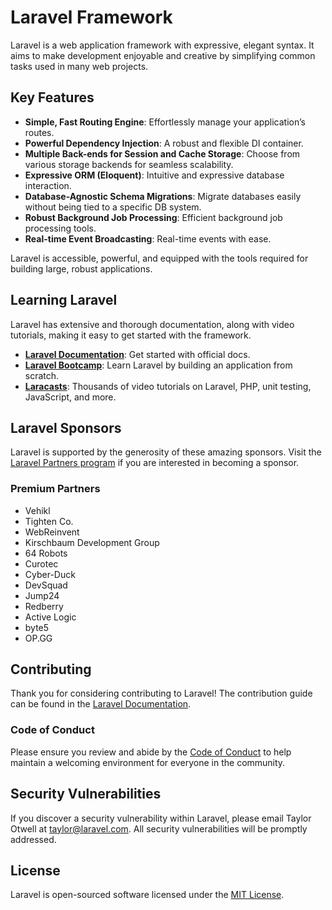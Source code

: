# Laravel Framework

Laravel is a web application framework with expressive, elegant syntax. It aims to make development enjoyable and creative by simplifying common tasks used in many web projects.

## Key Features

- **Simple, Fast Routing Engine**: Effortlessly manage your application’s routes.
- **Powerful Dependency Injection**: A robust and flexible DI container.
- **Multiple Back-ends for Session and Cache Storage**: Choose from various storage backends for seamless scalability.
- **Expressive ORM (Eloquent)**: Intuitive and expressive database interaction.
- **Database-Agnostic Schema Migrations**: Migrate databases easily without being tied to a specific DB system.
- **Robust Background Job Processing**: Efficient background job processing tools.
- **Real-time Event Broadcasting**: Real-time events with ease.

Laravel is accessible, powerful, and equipped with the tools required for building large, robust applications.

## Learning Laravel

Laravel has extensive and thorough documentation, along with video tutorials, making it easy to get started with the framework.

- **[Laravel Documentation](https://laravel.com/docs)**: Get started with official docs.
- **[Laravel Bootcamp](https://bootcamp.laravel.com)**: Learn Laravel by building an application from scratch.
- **[Laracasts](https://laracasts.com)**: Thousands of video tutorials on Laravel, PHP, unit testing, JavaScript, and more.

## Laravel Sponsors

Laravel is supported by the generosity of these amazing sponsors. Visit the [Laravel Partners program](https://laravel.com/partners) if you are interested in becoming a sponsor.

### Premium Partners

- Vehikl
- Tighten Co.
- WebReinvent
- Kirschbaum Development Group
- 64 Robots
- Curotec
- Cyber-Duck
- DevSquad
- Jump24
- Redberry
- Active Logic
- byte5
- OP.GG

## Contributing

Thank you for considering contributing to Laravel! The contribution guide can be found in the [Laravel Documentation](https://laravel.com/docs/contributions).

### Code of Conduct

Please ensure you review and abide by the [Code of Conduct](https://laravel.com/docs/code-of-conduct) to help maintain a welcoming environment for everyone in the community.

## Security Vulnerabilities

If you discover a security vulnerability within Laravel, please email Taylor Otwell at [taylor@laravel.com](mailto:taylor@laravel.com). All security vulnerabilities will be promptly addressed.

## License

Laravel is open-sourced software licensed under the [MIT License](https://opensource.org/licenses/MIT).
